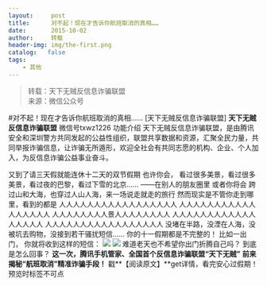 ```yaml
---
layout:     post
title:      对不起！现在才告诉你航班取消的真相……
date:       2015-10-02
author:     转载
header-img: img/the-first.png
catalog:   false
tags:
    - 其他
---
```


<blockquote><p>转载：天下无贼反信息诈骗联盟<br>
来源：微信公众号</p></blockquote>

#对不起！现在才告诉你航班取消的真相……
[天下无贼反信息诈骗联盟]
**天下无贼反信息诈骗联盟**
微信号txwz1226
功能介绍
天下无贼反信息诈骗联盟，是由腾讯安全和深圳警方共同发起的公益性组织，联盟共享数据和资源，汇聚全民力量，共同举报诈骗信息，让诈骗无所遁形，欢迎全社会有共同志愿的机构、企业、个人加入，为反信息诈骗公益事业奋斗。

又到了请三天假就能连休十二天的双节假期
也许你会，
看过很多美景，看过很多美景，看过夜的巴黎，看过下雪的北京……
——在别人的朋友圈里
或者你将会
跨过山和大海，也穿过人山人海，来一场说走就走的旅行
然而现实是不管你走到哪里，看到的都是
人人人人人人人人人人人人人人人人人
人人人人人人人人人人人人人人人人人
人人人人人人人人景人人人人人人人人
人人人人人人人人人人人人人人人人人
人人人人人人人人人人人人人人人人人
没堵在半路，没湮在人海，没被坑去购物，没接到若干骚扰短信……
你的十一假期都是不完整的！
比如一出门，
你就将收到这样的短信：
![]({{site.baseurl}}/postimg/3Frx8wcpibSt7Yu06SQT9JQRkDc7ahE1jYZiarc9fqqqh8eQiadxkia00bjLpUWwCdX3g4hm3O1JIs36wKEwqCgCOw.png)
![]({{site.baseurl}}/postimg/3Frx8wcpibSt7Yu06SQT9JQRkDc7ahE1jr3JdpAzibY1MwfhRaTVn3VkCic4CJSVXficFH2tQvfEf1vMsvwLic1kRng.png)
难道老天也不希望你出门折腾自己吗？
到底是怎么回事？
**这一次，腾讯手机管家、全国首个反信息诈骗联盟“天下无贼”**
**前来揭秘“航班取消”精准诈骗手段！**
戳**【阅读原文】**get详情，看完安心过假期！
预览时标签不可点
